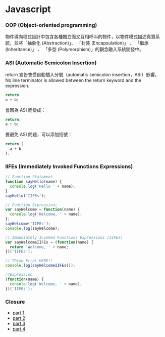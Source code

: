 # Javascript

### OOP \(Object-oriented programming\)

物件導向程式設計中包含各種獨立而又互相呼叫的物件，以物件模式描述真實系統，並將「抽象化 \(Abstraction\)」、 「封裝 \(Encapsulation\)」 、 「繼承 \(Inheritance\)」 、 「多型 \(Polymorphism\)」的觀念融入系統開發中。



### ASI \(Automatic Semicolon Insertion\)

return 宣告會受自動插入分號（automatic semicolon insertion，ASI）影響。  
No line terminator is allowed between the return keyword and the expression.

```javascript
return
a + b;
```

會因為 ASI 而變成：

```javascript
return;
a + b;
```

要避免 ASI 問題，可以添加括號：

```javascript
return (
  a + b
);
```



### IIFEs \(Immediately Invoked Functions Expressions\)

```javascript
// Function Statement
function sayHello(name) {
  console.log('Hello ' + name);
}
sayHello('IIFEs');

// Function Expression;
var sayWelcome = function(name) {
  console.log('Welcome, ' + name);
};
sayWelcome('IIFEs');
console.log(sayWelcome);

// Immediately Invoked Functions Expressions (IIFEs)
var sayWelcomeIIFEs = (function(name) {
  return 'Welcome, ' + name;
})('IIFEs');

// Throw Error HERE!!
console.log(sayWelcomeIIFEs());

//Expression
(function(name) {
  console.log('Welcome, ' + name);
})('IIFEs');
```



### Closure

* [part 1](https://pjchender.blogspot.com/2016/05/javascriptclosures.html)
* [part 2](https://pjchender.blogspot.com/2016/05/javascriptclosures.html)
* [part 3](https://pjchender.blogspot.com/2016/05/javascriptclosures.html)
* [part 4](https://pjchender.blogspot.com/2016/05/javascriptclosures.html)

